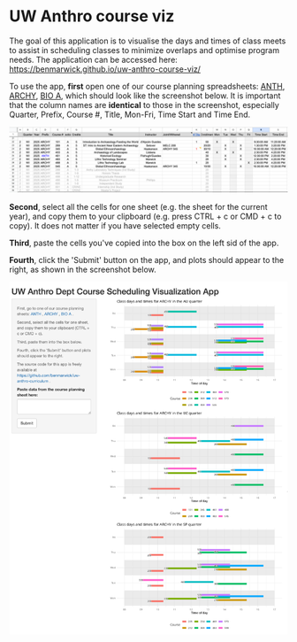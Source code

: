 # UW Anthro course viz

The goal of this application is to visualise the days and times of class meets to assist in scheduling classes to minimize overlaps and optimise program needs. The application can be accessed here: <https://benmarwick.github.io/uw-anthro-course-viz/>

To use the app, **first** open one of our course planning spreadsheets: [ANTH](https://docs.google.com/spreadsheets/d/1LEg20-MM1noo5Kq6W4MYFe4IUObB5ZveDj8uGZ75fPE/edit?gid=925449122#gid=925449122), [ARCHY](https://docs.google.com/spreadsheets/d/1qu6Dl1ua2dLnkeR-j3ek1OJWAEVATlIdSJzjpH8CoAQ/edit?gid=1500143646#gid=1500143646), [BIO A](https://docs.google.com/spreadsheets/d/15UlwHFfsHngtT5VXnyLs6EinHqBtWuyOphy5ZaHLmXo/edit?gid=509696154#gid=509696154), which should look like the screenshot below. It is important that the column names are **identical** to those in the screenshot, especially Quarter, Prefix, Course #, Title, Mon-Fri, Time Start and Time End.

![](screenshot2.png)

**Second**, select all the cells for one sheet (e.g. the sheet for the current year), and copy them to your clipboard (e.g. press CTRL + c or CMD + c to copy). It does not matter if you have selected empty cells.

**Third**, paste the cells you've copied into the box on the left sid of the app.

**Fourth**, click the 'Submit' button on the app, and plots should appear to the right, as shown in the screenshot below.

![](screenshot1.png)
